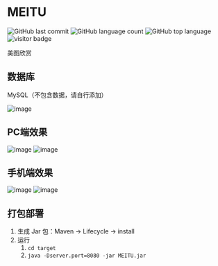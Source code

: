 # MEITU
![GitHub last commit](https://img.shields.io/github/last-commit/yaokui2018/MEITU)
![GitHub language count](https://img.shields.io/github/languages/count/yaokui2018/MEITU)
![GitHub top language](https://img.shields.io/github/languages/top/yaokui2018/MEITU)
![visitor badge](https://api.visitor.plantree.me/visitor-badge/pv?namespace=bhshare.cn&key=github.yaokui2018.MEITU&color=blue&label=visitors)

美图欣赏

## 数据库
MySQL（不包含数据，请自行添加）

![image](https://user-images.githubusercontent.com/41621936/231721065-a15dbe97-0622-4b24-9777-e8977b778fac.png)


## PC端效果
![image](https://user-images.githubusercontent.com/41621936/231717641-f18279e9-1835-4bd5-91fe-235e031099f1.png)
![image](https://user-images.githubusercontent.com/41621936/231716440-979b11be-8f90-4256-a9a0-0cf42838df15.png)

## 手机端效果
![image](https://user-images.githubusercontent.com/41621936/231720038-1e45d9a6-21b7-4f21-86d4-ba6d315186a9.png)
![image](https://user-images.githubusercontent.com/41621936/231718906-1760cad0-9db8-4e54-b92b-51f115754165.png)

## 打包部署
 1. 生成 Jar 包：Maven -> Lifecycle -> install
 2. 运行
    1. `cd target`    
    2. `java -Dserver.port=8080 -jar MEITU.jar `
